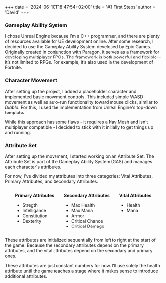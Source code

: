 +++
date = '2024-06-10T18:47:54+02:00'
title = '#3 First Steps'
author = 'David'
+++

### Gameplay Ability System

I chose Unreal Engine because I’m a C++ programmer, and there are plenty of resources available for UE development online. After some research, I decided to use the Gameplay Ability System developed by Epic Games. Originally created in conjunction with Paragon, it serves as a framework for developing multiplayer RPGs. The framework is both powerful and flexible—it’s not limited to RPGs. For example, it’s also used in the development of Fortnite.

### Character Movement

After setting up the project, I added a placeholder character and implemented basic movement controls. This included simple WASD movement as well as auto-run functionality toward mouse clicks, similar to *Diablo*. For this, I used the implementation from Unreal Engine's top-down template.

While this approach has some flaws - it requires a Nav Mesh and isn’t multiplayer compatible  - I decided to stick with it initially to get things up and running.

### Attribute Set

After setting up the movement, I started working on an Attribute Set. The Attribute Set is part of the Gameplay Ability System (GAS) and manages each character's attributes.

For now, I’ve divided my attributes into three categories: Vital Attributes, Primary Attributes, and Secondary Attributes.

<div style="display: flex; justify-content: space-evenly;">
<div>

**Primary Attributes**
- Stregth
- Intelligance
- Constitution
- Dexterity
</div>
<div>

**Secondary Attributes**
- Max Health
- Max Mana
- Armor
- Critical Chance
- Critical Damage
</div>
<div>

**Vital Attributes**
- Health
- Mana
</div>

</div>

These attributes are initialized sequentially from left to right at the start of the game. Because the secondary attributes depend on the primary attributes, and the vital attributes depend on the secondary and primary ones.

These attributes are just constant numbers for now. I’ll use solely the health attribute until the game reaches a stage where it makes sense to introduce additional attributes.
